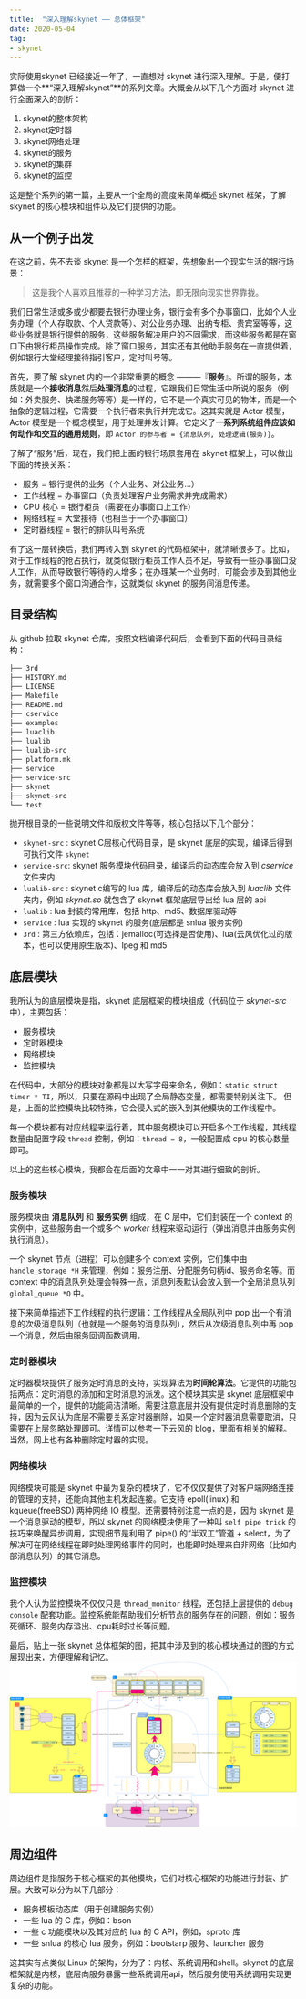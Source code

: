 ```yaml
---
title:  "深入理解skynet —— 总体框架"
date: 2020-05-04
tag:
- skynet
---
```



实际使用skynet 已经接近一年了，一直想对 skynet 进行深入理解。于是，便打算做一个**“深入理解skynet”**的系列文章。大概会从以下几个方面对 skynet 进行全面深入的剖析：
1. skynet的整体架构
2. skynet定时器
3. skynet网络处理
4. skynet的服务
5. skynet的集群
6. skynet的监控

这是整个系列的第一篇，主要从一个全局的高度来简单概述 skynet 框架，了解 skynet 的核心模块和组件以及它们提供的功能。 

## 从一个例子出发

在这之前，先不去谈 skynet 是一个怎样的框架，先想象出一个现实生活的银行场景：
> 这是我个人喜欢且推荐的一种学习方法，即无限向现实世界靠拢。

我们日常生活或多或少都要去银行办理业务，银行会有多个办事窗口，比如个人业务办理（个人存取款、个人贷款等）、对公业务办理、出纳专柜、贵宾室等等，这些业务就是银行提供的服务，这些服务解决用户的不同需求，而这些服务都是在窗口下由银行柜员操作完成。除了窗口服务，其实还有其他助手服务在一直提供着，例如银行大堂经理接待指引客户，定时叫号等。

首先，要了解 skynet 内的一个非常重要的概念 ———『**服务**』。所谓的服务，本质就是一个**接收消息**然后**处理消息**的过程，它跟我们日常生活中所说的服务（例如：外卖服务、快递服务等等）是一样的，它不是一个真实可见的物体，而是一个抽象的逻辑过程，它需要一个执行者来执行并完成它。这其实就是 Actor 模型，Actor 模型是一个概念模型，用于处理并发计算。它定义了**一系列系统组件应该如何动作和交互的通用规则**，即 `Actor 的参与者 = {消息队列, 处理逻辑(服务)}`。

了解了“服务”后，现在，我们把上面的银行场景套用在 skynet 框架上，可以做出下面的转换关系：
- 服务 = 银行提供的业务（个人业务、对公业务...）
- 工作线程 = 办事窗口（负责处理客户业务需求并完成需求）
- CPU 核心 = 银行柜员（需要在办事窗口上工作）
- 网络线程 = 大堂接待（也相当于一个办事窗口）
- 定时器线程 = 银行的排队叫号系统

有了这一层转换后，我们再转入到 skynet 的代码框架中，就清晰很多了。比如，对于工作线程的抢占执行，就类似银行柜员工作人员不足，导致有一些办事窗口没人工作，从而导致银行等待的人增多；在办理某一个业务时，可能会涉及到其他业务，就需要多个窗口沟通合作，这就类似 skynet 的服务间消息传递。

## 目录结构

从 github 拉取 skynet 仓库，按照文档编译代码后，会看到下面的代码目录结构：

```markup
├── 3rd
├── HISTORY.md
├── LICENSE
├── Makefile
├── README.md
├── cservice
├── examples
├── luaclib
├── lualib
├── lualib-src
├── platform.mk
├── service
├── service-src
├── skynet
├── skynet-src
└── test
```
抛开根目录的一些说明文件和版权文件等等，核心包括以下几个部分：
- `skynet-src` : skynet C层核心代码目录，是 skynet 底层的实现，编译后得到可执行文件 `skynet`
- `service-src`: skynet 服务模块代码目录，编译后的动态库会放入到 *cservice* 文件夹内
- `lualib-src` : skynet c编写的 lua 库，编译后的动态库会放入到 *luaclib* 文件夹内，例如 *skynet.so* 就包含了 skynet 框架底层导出给 lua 层的 api
- `lualib` : lua 封装的常用库，包括 http、md5、数据库驱动等
- `service` : lua 实现的 skynet 的服务(底层都是 snlua 服务实例)
- `3rd` : 第三方依赖库，包括：jemalloc(可选择是否使用)、lua(云风优化过的版本，也可以使用原生版本)、lpeg 和 md5

## 底层模块

我所认为的底层模块是指，skynet 底层框架的模块组成（代码位于 *skynet-src* 中），主要包括：
- 服务模块
- 定时器模块
- 网络模块
- 监控模块

在代码中，大部分的模块对象都是以大写字母来命名，例如：`static struct timer * TI`，所以，只要在源码中出现了全局静态变量，都需要特别关注下。
但是，上面的监控模块比较特殊，它会侵入式的嵌入到其他模块的工作线程中。

每一个模块都有对应线程来运行着，其中服务模块可以开启多个工作线程，其线程数量由配置字段 `thread` 控制，例如：`thread = 8`，一般配置成 cpu 的核心数量即可。

以上的这些核心模块，我都会在后面的文章中一一对其进行细致的剖析。

### 服务模块

服务模块由 **消息队列** 和 **服务实例** 组成，在 C 层中，它们封装在一个 context 的实例中，这些服务由一个或多个 *worker* 线程来驱动运行（弹出消息并由服务实例执行消息）。

一个 skynet 节点（进程）可以创建多个 context 实例，它们集中由 `handle_storage *H` 来管理，例如：服务注册、分配服务句柄id、服务命名等。而 context 中的消息队列处理会特殊一点，消息列表默认会放入到一个全局消息队列 `global_queue *Q` 中。

接下来简单描述下工作线程的执行逻辑：工作线程从全局队列中 pop 出一个有消息的次级消息队列（也就是一个服务的消息队列），然后从次级消息队列中再 pop 一个消息，然后由服务回调函数调用。

### 定时器模块

定时器模块提供了服务定时消息的支持，实现算法为**时间轮算法**。它提供的功能包括两点：定时消息的添加和定时消息的派发。这个模块其实是 skynet 底层框架中最简单的一个，提供的功能简洁清晰。需要注意底层并没有提供定时消息删除的支持，因为云风认为底层不需要关系定时器删除，如果一个定时器消息需要取消，只需要在上层忽略处理即可。详情可以参考一下云风的 blog，里面有相关的解释。当然，网上也有各种删除定时器的实现。

### 网络模块

网络模块可能是 skynet 中最为复杂的模块了，它不仅仅提供了对客户端网络连接的管理的支持，还能向其他主机发起连接。它支持 epoll(linux) 和 kqueue(freeBSD) 两种网络 IO 模型。还需要特别注意一点的是，因为 skynet 是一个消息驱动的模型，所以 skynet 的网络模块使用了一种叫 `self pipe trick` 的技巧来唤醒异步调用，实现细节是利用了 pipe() 的“半双工”管道 + select，为了解决可在网络线程在即时处理网络事件的同时，也能即时处理来自非网络（比如内部消息队列）的其它消息。

### 监控模块

我个人认为监控模块不仅仅只是 `thread_monitor` 线程，还包括上层提供的 `debug console` 配套功能。监控系统能帮助我们分析节点的服务存在的问题，例如：服务死循环、服务内存溢出、cpu耗时过长等问题。

最后，贴上一张 skynet 总体框架的图，把其中涉及到的核心模块通过的图的方式展现出来，方便理解和记忆。
![skynet-framework](/assets/image/posts/2020-05-04-01.svg?style=centerme)

## 周边组件

周边组件是指服务于核心框架的其他模块，它们对核心框架的功能进行封装、扩展。大致可以分为以下几部分：
- 服务模板动态库（用于创建服务实例）
- 一些 lua 的 C 库，例如：bson
- 一些 c 功能模块以及其对应的 lua 的 C API，例如，sproto 库
- 一些 snlua 的核心 lua 服务，例如：bootstarp 服务、launcher 服务

这其实有点类似 Linux 的架构，分为了：内核、系统调用和shell。skynet 的底层框架就是内核，底层向服务暴露一些系统调用api，然后服务使用系统调用实现更复杂的功能。